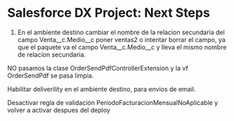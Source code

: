 # Salesforce DX Project: Next Steps

1. En el ambiente destino cambiar el nombre de la relacion secundaria del campo Venta__c.Medio__c poner ventas2 o intentar borrar el campo, ya que el paquete va el campo Venta__c.Medio__c y lleva el mismo nombre de relacion secundaria.

NO pasamos la clase OrderSendPdfControllerExtension y la vf OrderSendPdf se pasa limpia.

Habilitar deliverility en el ambiente destino, para envios de email.


Desactivar regla de validación PeriodoFacturacionMensualNoAplicable y volver a activar despues del deploy
